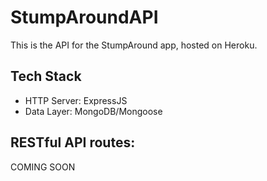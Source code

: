 # StumpAroundAPI
This is the API for the StumpAround app, hosted on Heroku.


## Tech Stack
* HTTP Server: ExpressJS
* Data Layer: MongoDB/Mongoose


## RESTful API routes:

COMING SOON